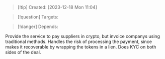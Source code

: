 
>[!tip] Created: [2023-12-18 Mon 11:04]

>[!question] Targets: 

>[!danger] Depends: 

Provide the service to pay suppliers in crypto, but invoice companys using traditional methods.  Handles the risk of processing the payment, since makes it recoverable by wrapping the tokens in a lien.  Does KYC on both sides of the deal.
